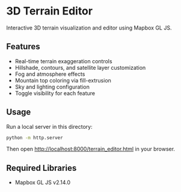 # 3D Terrain Editor

Interactive 3D terrain visualization and editor using Mapbox GL JS.

## Features

- Real-time terrain exaggeration controls
- Hillshade, contours, and satellite layer customization
- Fog and atmosphere effects
- Mountain top coloring via fill-extrusion
- Sky and lighting configuration
- Toggle visibility for each feature

## Usage

Run a local server in this directory:

```bash
python -m http.server
```

Then open [http://localhost:8000/terrain_editor.html](http://localhost:8000/terrain_editor.html) in your browser.

## Required Libraries

- Mapbox GL JS v2.14.0
